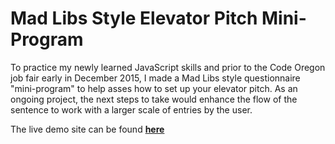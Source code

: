 # Mad Libs Style Elevator Pitch Mini-Program

To practice my newly learned JavaScript skills and prior to the Code Oregon job fair early in December 2015, I made a Mad Libs style questionnaire "mini-program" to help asses how to set up your elevator pitch. As an ongoing project, the next steps to take would enhance the flow of the sentence to work with a larger scale of entries by the user. 

The live demo site can be found <a href="http://haleyelder.com/elevator-pitch/"> <strong> here </strong> </a>
